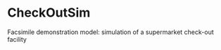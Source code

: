 CheckOutSim
===========

Facsimile demonstration model: simulation of a supermarket check-out facility
